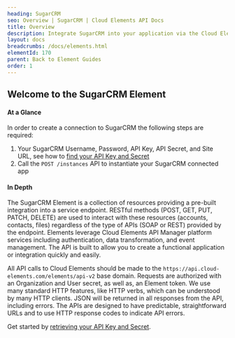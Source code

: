 ```yaml
---
heading: SugarCRM
seo: Overview | SugarCRM | Cloud Elements API Docs
title: Overview
description: Integrate SugarCRM into your application via the Cloud Elements APIs.
layout: docs
breadcrumbs: /docs/elements.html
elementId: 170
parent: Back to Element Guides
order: 1
---
```


## Welcome to the SugarCRM Element


#### At a Glance

In order to create a connection to SugarCRM the following steps are required:

1. Your SugarCRM Username, Password, API Key, API Secret, and Site URL, see how to [find your API Key and Secret](sugarcrm-endpoint-setup.html)
2. Call the `POST /instances` API to instantiate your SugarCRM connected app

#### In Depth

The SugarCRM Element is a collection of resources providing a pre-built integration into a service endpoint. RESTful methods (POST, GET, PUT, PATCH, DELETE) are used to interact with these resources (accounts, contacts, files) regardless of the type of APIs (SOAP or REST) provided by the endpoint. Elements leverage Cloud Elements API Manager platform services including authentication, data transformation, and event management.  The API is built to allow you to create a functional application or integration quickly and easily.

All API calls to Cloud Elements should be made to the `https://api.cloud-elements.com/elements/api-v2` base domain. Requests are authorized with an Organization and User secret, as well as, an Element token.  We use many standard HTTP features, like HTTP verbs, which can be understood by many HTTP clients. JSON will be returned in all responses from the API, including errors. The APIs are designed to have predictable, straightforward URLs and to use HTTP response codes to indicate API errors.

Get started by [retrieving your API Key and Secret](sugarcrm-endpoint-setup.html).
